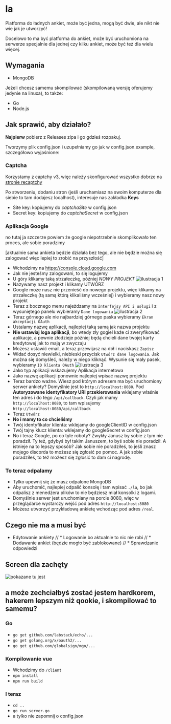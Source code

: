 # la

Platforma do ładnych ankiet, może być jedna, mogą być dwie, ale nikt nie wie jak je utworzyć!

Docelowo to ma być platforma do ankiet, może być uruchomiona na serwerze specjalnie dla jednej czy kilku ankiet, może być też dla wielu więcej.

## Wymagania
* MongoDB

Jeżeli chcesz samemu skompilować (skompilowaną wersję oferujemy jedynie na linuxa), to także:
* Go
* Node.js

## Jak sprawić, aby działało?
**Najpierw** pobierz z Releases zipa i go gdzieś rozpakuj.

Tworzymy plik config.json i uzupełniamy go jak w config.json.example, szczegółowo wyjaśnione:
### Captcha
Korzystamy z captchy v3, więc należy skonfigurować wszystko dobrze na [stronie recaptchy](https://www.google.com/recaptcha/admin)

Po stworzeniu, dodaniu stron (jeśli uruchamiasz na swoim komputerze dla siebie to tam dodajesz localhost), interesuje nas zakładka **Keys**

* Site key: kopiujemy do *captchaSite* w config.json
* Secret key: kopiujemy do *captchaSecret* w config.json
### Aplikacja Google
no tutaj ja szczerze powiem że google niepotrzebnie skomplikowało ten proces, ale sobie poradzimy

[aktualnie sama ankieta będzie działała bez tego, ale nie będzie można się zalogować więc lepiej to zrobić na przyszłość]
* Wchodzimy na https://console.cloud.google.com
* Jak nie jesteśmy zalogowani, to się logujemy
* U góry klikamy taką strzałeczkę, później *NOWY PROJEKT*
![ilustracja 1](https://i.imgur.com/Iymp7EH.png)
* Nazywamy nasz projekt i klikamy UTWÓRZ
* Google może nasz nie przenieść do nowego projektu, więc klikamy na strzałeczkę (tą samą którą klikaliśmy wcześniej) i wybieramy nasz nowy projekt
* Teraz z bocznego menu najeżdzamy na `Interfejsy API i usługi` i z wysuniętego panelu wybieramy `Dane logowania`
![ilustracja 2](https://i.imgur.com/q1r04in.png)
* Teraz górnego ale nie najbardziej górnego paska wybieramy `Ekran akceptacji OAuth`
* Ustalamy nazwę aplikacji, najlepiej taką samą jak nazwa projektu
* **Nie ustawiaj loga aplikacji**, bo wtedy zły gogiel każe ci zweryfikować aplikacje, a pewnie złodzieje później będą chcieli dane twojej karty kredytowej jak to mają w zwyczaju
* Możesz ustawić email, a teraz przewijasz na dół i naciskasz `Zapisz`
* Widać dosyć niewielki, niebieski przycisk `Utwórz dane logowania`. Jak można się domyśleć, należy w niego kliknąć. Wysunie się mały pasek, wybieramy `ID klienta OAuth`
![ilustracja 3](https://i.imgur.com/ZQazgok.png)
* Jako typ aplikacji wskazujemy Aplikacja internetowa
* Jako nazwę aplikacji ponownie najlepiej wpisać nazwę projektu
* Teraz bardzo ważne. Wiesz pod którym adresem ma być uruchomiony serwer ankiety? Domyślnie jest to `http://localhost:8080`. Pod **Autoryzowane identyfikatory URI przekierowania** wklejamy właśnie ten adres i do tego `/api/callback`. Czyli jak mamy `http://localhost:8080`, to tam wpisujemy `http://localhost:8080/api/callback`
* Teraz `Utwórz`
* **No i mamy to co chcieliśmy**
* Twój identyfikator klienta: wklejamy do googleClientID w config.json
* Twój tajny klucz klienta: wklejamy do googleSecret w config.json
* No i teraz Google, po co tyle roboty? Zwykły Janusz by sobie z tym nie poradził. Ty też, gdybyś był takim Januszem, to byś sobie nie poradził. A istnieje na to lepszy sposób? Jak sobie nie poradziłeś, to jeśli znasz mojego discorda to możesz się zgłosić po pomoc. A jak sobie poradziłeś, to też możesz się zgłosić to dam ci nagrodę.
### To teraz odpalamy
* Tylko upewnij się że masz odpalone MongoDB
* Aby uruchomić, najlepiej odpalić konsolę i tam wpisać `./la`, bo jak odpalisz z menedżera plików to nie będziesz miał konsolki z logami.
* Domyślnie serwer jest uruchomiany na porcie 8080, więc w przeglądarce wystarczy wejść pod adres `http://localhost:8080`
* Możesz utworzyć przykładową ankietę wchodząc pod adres `/real`.
## Czego nie ma a musi być
* Edytowanie ankiety
// * Logowanie bo aktualnie to nic nie robi
// * Dodawanie ankiet (będzie mogło być zablokowane)
// * Sprawdzanie odpowiedzi

## Screen dla zachęty
![pokazane tu jest](https://i.imgur.com/BpBRLP5.png)

## a może zechciałbyś zostać jestem hardkorem, hakerem lepszym niż qookie, i skompilować to samemu?
### Go
* ```go get github.com/labstack/echo/...```
* ```go get golang.org/x/oauth2/...```
* ```go get github.com/globalsign/mgo/...```

### Kompilowanie vue
* Wchodzimy do `/client`
* `npm install`
* `npm run build`

### I teraz
* `cd ..`
* `go run server.go`
* a tylko nie zapomnij o config.json